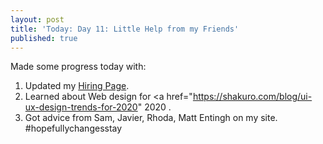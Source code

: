 ```yaml
---
layout: post
title: 'Today: Day 11: Little Help from my Friends'
published: true
---
```


Made some progress today with:
1. Updated my <a href="https://josephbalog.com/Portfolio">Hiring Page</a>.
2. Learned about Web design for <a href="https://shakuro.com/blog/ui-ux-design-trends-for-2020" 2020 <a>.
3. Got advice from Sam, Javier, Rhoda, Matt Entingh on my site. #hopefullychangesstay
